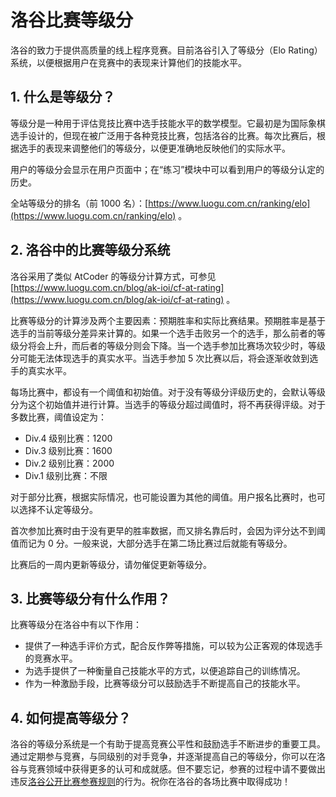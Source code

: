 # 洛谷比赛等级分

洛谷的致力于提供高质量的线上程序竞赛。目前洛谷引入了等级分（Elo Rating）系统，以便根据用户在竞赛中的表现来计算他们的技能水平。

## 1. 什么是等级分？

等级分是一种用于评估竞技比赛中选手技能水平的数学模型。它最初是为国际象棋选手设计的，但现在被广泛用于各种竞技比赛，包括洛谷的比赛。每次比赛后，根据选手的表现来调整他们的等级分，以便更准确地反映他们的实际水平。

用户的等级分会显示在用户页面中；在“练习”模块中可以看到用户的等级分认定的历史。

全站等级分的排名（前 1000 名）：[https://www.luogu.com.cn/ranking/elo](https://www.luogu.com.cn/ranking/elo) 。

## 2. 洛谷中的比赛等级分系统

洛谷采用了类似 AtCoder 的等级分计算方式，可参见 [https://www.luogu.com.cn/blog/ak-ioi/cf-at-rating](https://www.luogu.com.cn/blog/ak-ioi/cf-at-rating) 。

比赛等级分的计算涉及两个主要因素：预期胜率和实际比赛结果。预期胜率是基于选手的当前等级分差异来计算的。如果一个选手击败另一个的选手，那么前者的等级分将会上升，而后者的等级分则会下降。当一个选手参加比赛场次较少时，等级分可能无法体现选手的真实水平。当选手参加 5 次比赛以后，将会逐渐收敛到选手的真实水平。

每场比赛中，都设有一个阈值和初始值。对于没有等级分评级历史的，会默认等级分为这个初始值并进行计算。当选手的等级分超过阈值时，将不再获得评级。对于多数比赛，阈值设定为：

- Div.4 级别比赛：1200
- Div.3 级别比赛：1600
- Div.2 级别比赛：2000
- Div.1 级别比赛：不限

对于部分比赛，根据实际情况，也可能设置为其他的阈值。用户报名比赛时，也可以选择不认定等级分。

首次参加比赛时由于没有更早的胜率数据，而又排名靠后时，会因为评分达不到阈值而记为 0 分。一般来说，大部分选手在第二场比赛过后就能有等级分。

比赛后的一周内更新等级分，请勿催促更新等级分。

## 3. 比赛等级分有什么作用？

比赛等级分在洛谷中有以下作用：

- 提供了一种选手评价方式，配合反作弊等措施，可以较为公正客观的体现选手的竞赛水平。
- 为选手提供了一种衡量自己技能水平的方式，以便追踪自己的训练情况。
- 作为一种激励手段，比赛等级分可以鼓励选手不断提高自己的技能水平。

## 4. 如何提高等级分？

洛谷的等级分系统是一个有助于提高竞赛公平性和鼓励选手不断进步的重要工具。通过定期参与竞赛，与同级别的对手竞争，并逐渐提高自己的等级分，你可以在洛谷与竞赛领域中获得更多的认可和成就感。但不要忘记，参赛的过程中请不要做出违反[洛谷公开比赛参赛规则](../../../rules/community/contest-participation.md)的行为。祝你在洛谷的各场比赛中取得成功！
